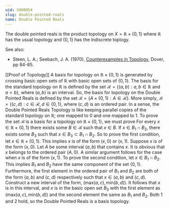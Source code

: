 ```yaml
---
uid: S000054
slug: double-pointed-reals
name: Double Pointed Reals
---
```

The double pointed reals is the product topology on $X = \mathbb{R} \times \{0,1\}$ where $\mathbb{R}$ has the usual topology and $\{0,1\}$ has the indiscrete toplogy.

See also:

* Steen, L. A.; Seebach, J. A. (1970), [Counterexamples in Topology](http://books.google.com/books/about/Counterexamples_in_Topology.html?id=DkEuGkOtSrUC), Dover, pp 84-85.

[[Proof of Topology]]
A basis for topology on $\mathbb{R}\times \{0,1\}$ is generated by crossing basic open sets of $\mathbb{R}$ with basic open sets of $\{0,1\}$. The basis for the standard topology on $\mathbb{R}$ is defined by the set $\mathscr{R}=\{(a,b) : a,b\in \mathbb{R} \text{ and }a<b\}$, where $(a,b)$ is an interval. So, the basis for topology on the Double Pointed Reals is defined by the set $\mathscr{B}=\{A\times \{0,1\}:A\in \mathscr{R}\}$. More simply, $\mathscr{B}=\{(c,d) : c\in\mathscr{R},d\in\{0,1\}$, where $(c,d)$ is an ordered pair. In a sense, the Double Pointed Reals Topology is like keeping parallel copies of the standard topology on $\mathbb{R}$; one mapped to 0 and one mapped to 1.
To prove the set $\mathscr{B}$ is a basis for a topology on $\mathbb{R}\times\{0,1\}$, we must prove
For every $x\in \mathbb{R}\times\{0,1\}$ there exists some $B\in\mathscr{B}$ such that $x\in B$.
If $x\in B_1 \cap B_2$, there exists some $B_3$ such that $x\in B_3\subset B_1\cap B_2$.
So to prove the first condition, let $x\in \mathbb{R}\times \{0,1\}$. This implies $x$ is of the form $(x,0) \text{ or } (x,1)$. Suppose $x$ is of the form $(x,0)$. Let $A$ be some interval $(a,b)$ that contains $x$. It is obvious that $x$ belongs to the ordered pair $(A,0)$. A similar argument follows for the case when $x$ is of the form $(x,1)$. 
To prove the second condition, let $x\in B_1\cap B_2$. This implies $B_1 \text{ and } B_2$ have the same component of the set $\{0,1\}$.  Furthermore, the first element in the ordered pair of $B_1$ and $B_2$ are both of the form $(a,b)$ and $(c,d)$ respectively such that $x\in (a,b) \text{ and } (c,d)$. Construct a new interval of the form, $(\text{max}(a,c),\text{min}(b,d))$. It follows that $x$ is in this interval, and $x$ is in the basic open set $B_3$ with the first element as $(\text{max}(a,c),\text{min}(b,d))$ and the second element the same as $B_1$ and $B_2$. Both 1 and 2 hold, so the Double Pointed Reals is a basis topology.

